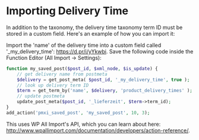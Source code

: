 # Importing Delivery Time
In addition to the taxonomy, the delivery time taxonomy term ID must be stored in a custom field. Here's an example of how you can import it:

Import the 'name' of the delivery time into a custom field called '_my_delivery_time': https://d.pr/i/yYkwbi.
Save the following code inside the Function Editor (All Import -> Settings):

```php
function my_saved_post($post_id, $xml_node, $is_update) {
	// get delivery name from postmeta
	$delivery = get_post_meta( $post_id, '_my_delivery_time', true );
	// look up delivery term ID
	$term = get_term_by('name', $delivery, 'product_delivery_times' );
	// update postmeta
	update_post_meta($post_id, '_lieferzeit', $term->term_id);
}
add_action('pmxi_saved_post', 'my_saved_post', 10, 3);
```

This uses WP All Import's API, which you can learn about here: http://www.wpallimport.com/documentation/developers/action-reference/.
